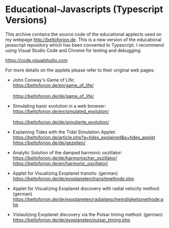# Educational-Javascripts (Typescript Versions)

This archive contains the source code of the educational applects used on my webpage http://beltoforion.de. This is a new version of the educational javascript repository which has been converted to Typescript. I recommend using Visual Studio Code and Chrome for testing and debugging:

https://code.visualstudio.com

For more details on the applets please refer to their original web pages:

- John Conway's Game of Life:<br/>
https://beltoforion.de/en/game_of_life/<br/>		
https://beltoforion.de/de/game_of_life/		<br/>		

- Simulating basic evolution in a web browser:<br/>
https://beltoforion.de/en/simulated_evolution/<br/>		
https://beltoforion.de/de/simulierte_evolution/<br/>		


- Explaining Tides with the Tidal Simulation Applet:<br/>
https://beltoforion.de/article.php?a=tides_explained&p=tides_applet
https://beltoforion.de/de/gezeiten/

- Analytic Solution of the damped harmonic oszillator:<br/>
https://beltoforion.de/de/harmonischer_oszillator/<br/>
https://beltoforion.de/en/harmonic_oscillator/<br/>

- Applet for Visualizing Exoplanet transits: (german)<br/>
https://beltoforion.de/de/exoplaneten/transitmethode.php

- Applet for Visualizing Exoplanet discovery with radial velocity method: (german)<br/>
https://beltoforion.de/de/exoplaneten/radialgeschwindigkeitsmethode.php

- Vislaulizing Exoplanet discovery via the Pulsar timing method: (german)<br/>
https://beltoforion.de/de/exoplaneten/pulsar_timing.php
